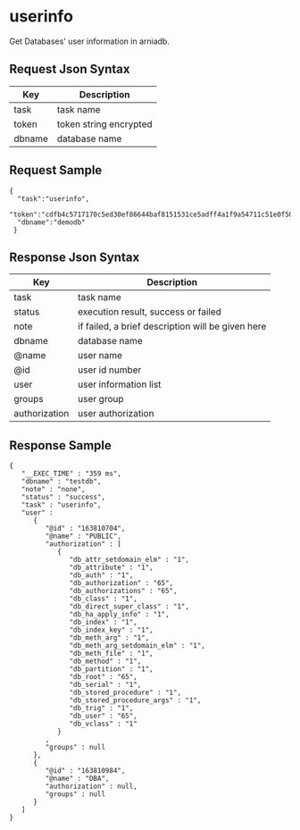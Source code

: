 # userinfo

Get Databases' user information in arniadb.

## Request Json Syntax

| **Key** | **Description** |
| --- | --- |
| task | task name |
| token | token string encrypted |
| dbname | database name |

## Request Sample

```
{
  "task":"userinfo",
  "token":"cdfb4c5717170c5ed30ef86644baf8151531ce5adff4a1f9a54711c51e0f50767926f07dd201b6aa",
  "dbname":"demodb"
 }
```

## Response Json Syntax

| **Key** | **Description** |
| --- | --- |
| task | task name |
| status | execution result, success or failed |
| note | if failed, a brief description will be given here |
| dbname | database name |
| @name | user name |
| @id | user id number |
| user | user information list |
| groups | user group |
| authorization | user authorization |

## Response Sample

```
{
   "__EXEC_TIME" : "359 ms",
   "dbname" : "testdb",
   "note" : "none",
   "status" : "success",
   "task" : "userinfo",
   "user" : 
      {
         "@id" : "163810704",
         "@name" : "PUBLIC",
         "authorization" : [
            {
               "db_attr_setdomain_elm" : "1",
               "db_attribute" : "1",
               "db_auth" : "1",
               "db_authorization" : "65",
               "db_authorizations" : "65",
               "db_class" : "1",
               "db_direct_super_class" : "1",
               "db_ha_apply_info" : "1",
               "db_index" : "1",
               "db_index_key" : "1",
               "db_meth_arg" : "1",
               "db_meth_arg_setdomain_elm" : "1",
               "db_meth_file" : "1",
               "db_method" : "1",
               "db_partition" : "1",
               "db_root" : "65",
               "db_serial" : "1",
               "db_stored_procedure" : "1",
               "db_stored_procedure_args" : "1",
               "db_trig" : "1",
               "db_user" : "65",
               "db_vclass" : "1"
            }
         ,
         "groups" : null
      },
      {
         "@id" : "163810984",
         "@name" : "DBA",
         "authorization" : null,
         "groups" : null
      }
   ]
}
```
